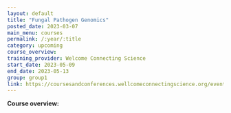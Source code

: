 ```yaml
---
layout: default
title: "Fungal Pathogen Genomics"
posted_date: 2023-03-07
main_menu: courses
permalink: /:year/:title
category: upcoming
course_overview: 
training_provider: Welcome Connecting Science
start_date: 2023-05-09
end_date: 2023-05-13
group: group1
link: https://coursesandconferences.wellcomeconnectingscience.org/event/fungal-pathogen-genomics-20230509/
---
```

  
<!-- ### SARS-CoV-2 NGS bioinformatics course 2021 -->


<p align="left"><b >Course overview:</b></p>



